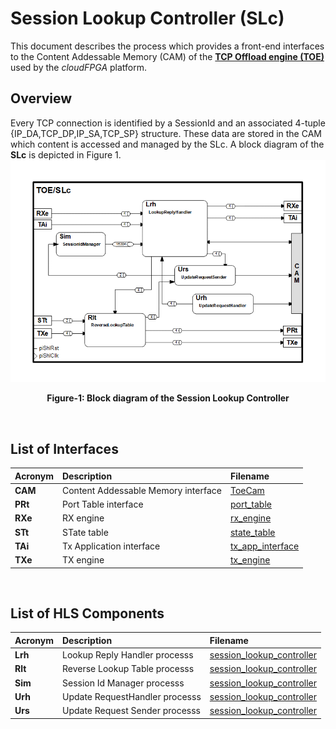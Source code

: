 # Session Lookup Controller (SLc)

This document describes the process which provides a front-end interfaces to the Content Addessable Memory (CAM) of the **[TCP Offload engine (TOE)](https://github.com/cloudFPGA/cFDK/blob/main/DOC/NTS/./TOE.md)** used by the *cloudFPGA* platform. 

## Overview
Every TCP connection is identified by a SessionId and an associated 4-tuple {IP_DA,TCP_DP,IP_SA,TCP_SP} structure. These data are stored in the CAM which content is accessed and managed by the SLc. A block diagram of the **SLc** is depicted in Figure 1.
![Block diagram of the TOE/SLc](https://github.com/cloudFPGA/cFDK/blob/main/DOC/NTS/./images/Fig-TOE-SLc-Structure.bmp?raw=true#center)
<p align="center"><b>Figure-1: Block diagram of the Session Lookup Controller</b></p>
<br>

## List of Interfaces

| Acronym         | Description                                           | Filename
|:----------------|:------------------------------------------------------|:--------------
|  **CAM**        | Content Addessable Memory interface                   | [ToeCam](../../SRA/LIB/SHELL/LIB/hdl/nts/ToeCam/ToeCam.v)
|  **PRt**        | Port Table interface                                  | [port_table](../../SRA/LIB/SHELL/LIB/hls/NTS/toe/src/port_table/port_table.cpp)  
|  **RXe**        | RX engine                                             | [rx_engine](../../SRA/LIB/SHELL/LIB/hls/NTS/toe/src/rx_engine/src/rx_engine.cpp)
|  **STt**        | STate table                                           | [state_table](../../SRA/LIB/SHELL/LIB/hls/NTS/toe/src/state_table/state_table.cpp)
|  **TAi**        | Tx Application interface                              | [tx_app_interface](../../SRA/LIB/SHELL/LIB/hls/NTS/toe/src/tx_app_interface/tx_app_interface.cpp)
|  **TXe**        | TX engine                                             | [tx_engine](../../SRA/LIB/SHELL/LIB/hls/NTS/toe/src/tx_engine/src/tx_engine.cpp)

<br>

## List of HLS Components

| Acronym         | Description                                           | Filename
|:----------------|:------------------------------------------------------|:--------------
| **Lrh**         | Lookup Reply Handler processs                         | [session_lookup_controller](../../SRA/LIB/SHELL/LIB/hls/NTS/toe/src/session_lookup_controller/session_lookup_controller.cpp)
| **Rlt**         | Reverse Lookup Table processs                         | [session_lookup_controller](../../SRA/LIB/SHELL/LIB/hls/NTS/toe/src/session_lookup_controller/session_lookup_controller.cpp)
| **Sim**         | Session Id Manager processs                           | [session_lookup_controller](../../SRA/LIB/SHELL/LIB/hls/NTS/toe/src/session_lookup_controller/session_lookup_controller.cpp)
| **Urh**         | Update RequestHandler processs                        | [session_lookup_controller](../../SRA/LIB/SHELL/LIB/hls/NTS/toe/src/session_lookup_controller/session_lookup_controller.cpp)
| **Urs**         | Update Request Sender processs                        | [session_lookup_controller](../../SRA/LIB/SHELL/LIB/hls/NTS/toe/src/session_lookup_controller/session_lookup_controller.cpp)


<br>
